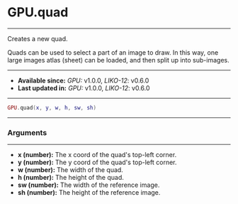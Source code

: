 # GPU.quad
---

Creates a new quad.

Quads can be used to select a part of an image to draw. In this way, one large images atlas (sheet) can be loaded, and then split up into sub-images.

---

* **Available since:** _GPU:_ v1.0.0, _LIKO-12_: v0.6.0
* **Last updated in:** _GPU:_ v1.0.0, _LIKO-12_: v0.6.0

---

```lua
GPU.quad(x, y, w, h, sw, sh)
```

---
### Arguments
---

* **x (number):** The x coord of the quad's top-left corner.
* **y (number):** The y coord of the quad's top-left corner.
* **w (number):** The width of the quad.
* **h (number):** The height of the quad.
* **sw (number):** The width of the reference image.
* **sh (number):** The height of the reference image.

